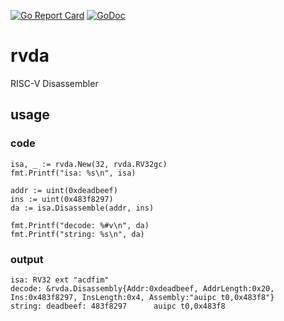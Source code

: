 [![Go Report Card](https://goreportcard.com/badge/github.com/deadsy/rvda)](https://goreportcard.com/report/github.com/deadsy/rvda)
[![GoDoc](https://godoc.org/github.com/deadsy/rvda?status.svg)](https://godoc.org/github.com/deadsy/rvda)

# rvda
RISC-V Disassembler

## usage

### code

```
isa, _ := rvda.New(32, rvda.RV32gc)
fmt.Printf("isa: %s\n", isa)

addr := uint(0xdeadbeef)
ins := uint(0x483f8297)
da := isa.Disassemble(addr, ins)

fmt.Printf("decode: %#v\n", da)
fmt.Printf("string: %s\n", da)
```

### output

```
isa: RV32 ext "acdfim"
decode: &rvda.Disassembly{Addr:0xdeadbeef, AddrLength:0x20, Ins:0x483f8297, InsLength:0x4, Assembly:"auipc t0,0x483f8"}
string: deadbeef: 483f8297      auipc t0,0x483f8
```


